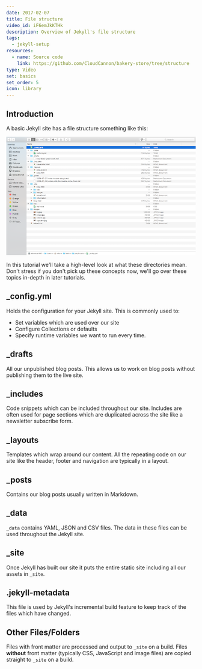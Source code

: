 ```yaml
---
date: 2017-02-07
title: File structure
video_id: iF6emJkKTHk
description: Overview of Jekyll's file structure
tags:
  - jekyll-setup
resources:
  - name: Source code
    link: https://github.com/CloudCannon/bakery-store/tree/structure
type: Video
set: basics
set_order: 5
icon: library
---
```

## Introduction

A basic Jekyll site has a file structure something like this:

![Jekyll File Structure](/images/tutorials/file-structure/overview.png)

In this tutorial we'll take a high-level look at what these directories mean. Don't stress if you don't pick up these concepts now, we'll go over these topics in-depth in later tutorials.

## _config.yml

Holds the configuration for your Jekyll site. This is commonly used to:

* Set variables which are used over our site
* Configure Collections or defaults
* Specify runtime variables we want to run every time.  

## _drafts

All our unpublished blog posts. This allows us to work on blog posts without publishing them to the live site.

## _includes

Code snippets which can be included throughout our site. Includes are often used for page sections which are duplicated across the site like a newsletter subscribe form.

## _layouts

Templates which wrap around our content. All the repeating code on our site like the header, footer and navigation are typically in a layout.

## _posts

Contains our blog posts usually written in Markdown.

## _data

`_data` contains YAML, JSON and CSV files. The data in these files can be used throughout the Jekyll site.

## _site

Once Jekyll has built our site it puts the entire static site including all our assets in `_site`.

## .jekyll-metadata

This file is used by Jekyll's incremental build feature to keep track of the files which have changed.

## Other Files/Folders

Files with front matter are processed and output to `_site` on a build. Files **without** front matter (typically CSS, JavaScript and image files) are copied straight to `_site` on a build.
